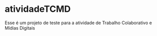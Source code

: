 # atividadeTCMD

Esse é um projeto de teste para a atividade de Trabalho Colaborativo e Mídias Digitais
